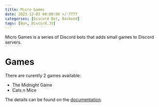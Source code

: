 ```yaml
---
title: Micro Games
date: 2023-12-03 00:00:00 +/-TTTT
categories: [Discord Bot, Backend]
tags: [Bun, Discord.JS]
---
```


Micro Games is a series of Discord bots that adds small games to Discord servers.

# Games

There are curently 2 games available:

- The Midnight Game
- Cats n Mice

The details can be found on the [documentation](https://doc.micro-games.net).
